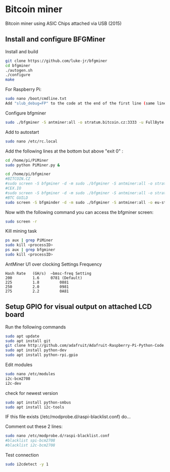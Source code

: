 # Bitcoin miner

Bitcoin miner using ASIC Chips attached via USB (2015)

## Install and configure BFGMiner

Install and build

 ```sh
git clone https://github.com/luke-jr/bfgminer
cd bfgminer
./autogen.sh
./configure
make
```

For Raspberry Pi:

 ```sh
sudo nano /boot/cmdline.txt
Add "slub_debug=FP" to the code at the end of the first line (same line)
```

Configure bfgminer

 ```sh
sudo ./bfgminer -S antminer:all -o stratum.bitcoin.cz:3333 -u FullByte.worker1 -p xZ7du2qE --set-device antminer:freq=4F02
```

Add to autostart

 ```sh
sudo nano /etc/rc.local
```

Add the following lines at the bottom but above "exit 0" :

 ```sh
cd /home/pi/PiMiner
sudo python PiMiner.py &

cd /home/pi/bfgminer
#BITCOIN.CZ
#sudo screen -S bfgminer -d -m sudo ./bfgminer -S antminer:all -o stratum.bitcoin.cz$
#CEX.IO
#sudo screen -S bfgminer -d -m sudo ./bfgminer -S antminer:all -o stratum+tcp://nl1.$
#BTC GUILD
sudo screen -S bfgminder -d -m sudo ./bfgminer -S antminer:all -o eu-stratum.bt$
```

Now with the following command you can access the bfgminer screen:

 ```sh
sudo screen -r
```

Kill mining task

 ```sh
ps aux | grep PiMiner
sudo kill <processID>
ps aux | grep bfgminer
sudo kill <processID>
```

AntMiner U1 over clocking Settings Frequency

```
Hash Rate	(GH/s) 	–bmsc-freq Setting
200 		1.6 	0781 (Default)
225 		1.8 		0881
250 		2.0 		0981
275 		2.2 		0A81
```

## Setup GPIO for visual output on attached LCD board

Run the following commands

 ```sh
sudo apt update
sudo apt install git
git clone http://github.com/adafruit/Adafruit-Raspberry-Pi-Python-Code.git
sudo apt install python-dev
sudo apt install python-rpi.gpio
```

Edit modules

 ```sh
sudo nano /etc/modules
i2c-bcm2708
i2c-dev
```

check for newest version

 ```sh
sudo apt install python-smbus
sudo apt install i2c-tools
```

IF this file exists (/etc/modprobe.d/raspi-blacklist.conf) do...

Comment out these 2 lines:

 ```sh
sudo nano /etc/modprobe.d/raspi-blacklist.conf
#blacklist spi-bcm2708
#blacklist i2c-bcm2708
```

Test connection

 ```sh
sudo i2cdetect -y 1
```
